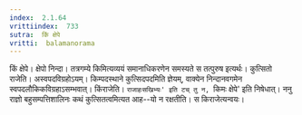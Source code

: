 ```yaml
---
index:  2.1.64
vrittiindex:  733
sutra:  किं क्षेपे
vritti:  balamanorama 
---
```


किं क्षेपे। क्षेपो निन्दा। तत्रगम्ये किमित्यव्ययं समानाधिकरणेन समस्यते स तत्पुरुष इत्यर्थः। कुत्सितो राजेति। अस्वपदविग्रहोऽयम्। किम्पदस्थाने कुत्सिदपदमिति ज्ञेयम्, वाक्येन निन्दानवगमेन स्वपदलौकिकविग्रहाऽसम्भवात्। किंराजेति। `राजाहःसखिभ्यः' इति टच् तु न, `किमः क्षेपे' इति निषेधात्। ननु राज्ञो बहुसम्पत्तिशालिनः कथं कुत्सितत्वमित्यत आह--यो न रक्षतीति। स किराजेत्यन्वयः। 

